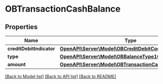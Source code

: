 # OBTransactionCashBalance

## Properties
Name | Type | Description | Notes
------------ | ------------- | ------------- | -------------
**creditDebitIndicator** | [**OpenAPI\Server\Model\OBCreditDebitCode2**](OBCreditDebitCode2.md) |  | 
**type** | [**OpenAPI\Server\Model\OBBalanceType1Code**](OBBalanceType1Code.md) |  | 
**amount** | [**OpenAPI\Server\Model\OBTransactionCashBalanceAmount**](OBTransactionCashBalanceAmount.md) |  | 

[[Back to Model list]](../README.md#documentation-for-models) [[Back to API list]](../README.md#documentation-for-api-endpoints) [[Back to README]](../README.md)


